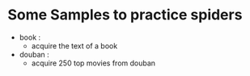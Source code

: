# Some Samples to practice spiders

+ book :
   + acquire the text of a book 
+ douban :
   + acquire 250 top movies from douban 
